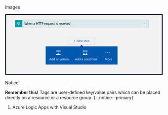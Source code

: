 Images

<img style="border:3px solid #021a40" src="/files/onedriveblog1.png">


Notice

**Remember this!** Tags are user-defined key/value pairs which can be placed directly on a resource or a resource group.
{: .notice--primary}

1) Azure Logic Apps with Visual Studio
